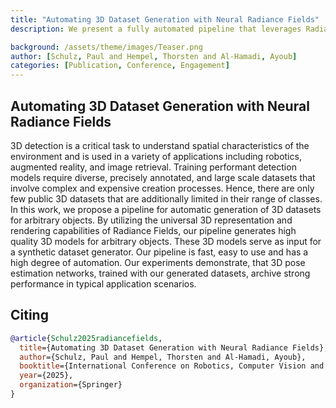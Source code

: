 ```yaml
---
title: "Automating 3D Dataset Generation with Neural Radiance Fields"
description: We present a fully automated pipeline that leverages Radiance Field–based universal 3D representations to rapidly generate high-quality models of arbitrary objects and synthesize large, diverse 3D datasets—enabling state-of-the-art detection and pose-estimation performance despite the scarcity of public 3D data. 

background: /assets/theme/images/Teaser.png
author: [Schulz, Paul and Hempel, Thorsten and Al-Hamadi, Ayoub]
categories: [Publication, Conference, Engagement]
---
```


## Automating 3D Dataset Generation with Neural Radiance Fields

3D detection is a critical task to understand spatial characteristics of the environment and is used in a variety of applications including robotics, augmented reality, and image retrieval. Training performant detection models require diverse, precisely annotated, and large scale datasets that involve complex and expensive creation processes. Hence, there are only few public 3D datasets that are additionally limited in their range of classes. In this work, we propose a pipeline for automatic generation of 3D datasets for arbitrary objects. By utilizing the universal 3D representation and rendering capabilities of Radiance Fields, our pipeline generates high quality 3D models for arbitrary objects. These 3D models serve as input for a synthetic dataset generator. Our pipeline is fast, easy to use and has a high degree of automation. Our experiments demonstrate, that 3D pose estimation networks, trained with our generated datasets, archive strong performance in typical application scenarios. 

## Citing

```bibtex
@article{Schulz2025radiancefields,
  title={Automating 3D Dataset Generation with Neural Radiance Fields},
  author={Schulz, Paul and Hempel, Thorsten and Al-Hamadi, Ayoub},
  booktitle={International Conference on Robotics, Computer Vision and Intelligent Systems},
  year={2025},
  organization={Springer}
}
```